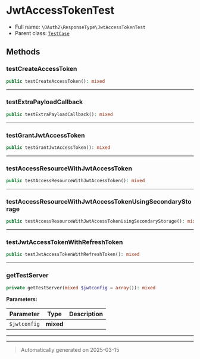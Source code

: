 
# JwtAccessTokenTest





* Full name: `\OAuth2\ResponseType\JwtAccessTokenTest`
* Parent class: [`TestCase`](../../PHPUnit/Framework/TestCase.md)




## Methods


### testCreateAccessToken



```php
public testCreateAccessToken(): mixed
```












***

### testExtraPayloadCallback



```php
public testExtraPayloadCallback(): mixed
```












***

### testGrantJwtAccessToken



```php
public testGrantJwtAccessToken(): mixed
```












***

### testAccessResourceWithJwtAccessToken



```php
public testAccessResourceWithJwtAccessToken(): mixed
```












***

### testAccessResourceWithJwtAccessTokenUsingSecondaryStorage



```php
public testAccessResourceWithJwtAccessTokenUsingSecondaryStorage(): mixed
```












***

### testJwtAccessTokenWithRefreshToken



```php
public testJwtAccessTokenWithRefreshToken(): mixed
```












***

### getTestServer



```php
private getTestServer(mixed $jwtconfig = array()): mixed
```








**Parameters:**

| Parameter | Type | Description |
|-----------|------|-------------|
| `$jwtconfig` | **mixed** |  |





***


***
> Automatically generated on 2025-03-15
